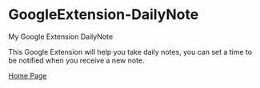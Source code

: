 # GoogleExtension-DailyNote
My Google Extension DailyNote


This Google Extension will help you take daily notes, you can set a time to be notified when you receive a new note.

[Home Page]("https://github.com/Z-Farrukzada/GoogleExtension-DailyNote/blob/main/DailyNoteExtension/project_screen/home.png")
